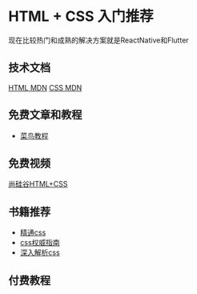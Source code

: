 # HTML + CSS 入门推荐

<!-- ['❌','✅','🔥','⭐'] -->
<roadmap :data="[
  {title:'HTML+CSS',download:true,x:400,y:20},
  { title:'学习目标', y:130,
    left:[
      ['熟悉常见HTML'],
      ['实现常见布局',[
        ['双栏布局'],
        ['圣杯'],
      ]],
    ],right:[
      ['🔥仿写电商首页'],
      ['🔥CSS概念',[
        ['布局'],
        ['选择器'],
        ['浮动'],
        ['盒模型'],
      ]],
    ]
  } ,
  { title:'✅CSS', y:200,
    left:[
      ['选择器',[-40],[
        ['层级  优先级']
      ]],
      ['盒模型',[40],[
        ['width height'],
        ['padding'],
        ['border'],
        ['margin'],
      ]]
    ],right:[
      ['定位',[-40],[
        ['position'],
        ['flex'],
        ['grid'],
      ]],
      ['CSS3',[40],[
        ['变形'],
        ['过渡'],
        ['动画'],
        ['过渡和动画'],
      ]],
    ]
  } ,
  { title:'书籍推荐', y:150,
    left:[
      ['CSS权威指南'],
      ['精通css'],
    ],right:[
      ['css世界'],
      ['深入解析CSS'],
    ]
  } ,
  { title:'掌握页面布局',
  } 
]" />

现在比较热门和成熟的解决方案就是ReactNative和Flutter

## 技术文档
[HTML MDN](https://developer.mozilla.org/zh-CN/docs/Web/HTML/Element)
[CSS MDN](https://developer.mozilla.org/zh-CN/docs/Learn/CSS)
## 免费文章和教程
* [菜鸟教程](https://www.runoob.com/html/html-elements.html)
## 免费视频

[尚硅谷HTML+CSS](https://www.bilibili.com/video/BV1XJ411X7Ud?from=search&seid=15271531777025567437&spm_id_from=333.337.0.0)

## 书籍推荐

* [精通css](https://book.douban.com/subject/30450258/)
* [css权威指南](https://book.douban.com/subject/2308234/)
* [深入解析css](https://book.douban.com/subject/35021471/)

## 付费教程
